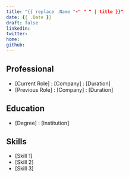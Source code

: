 ```yaml
---
title: "{{ replace .Name "-" " " | title }}"
date: {{ .Date }}
draft: false
linkedin: 
twitter: 
home: 
github: 
---
```


## Professional

* [Current Role] : [Company] : [Duration]
* [Previous Role] : [Company] : [Duration]

## Education

* [Degree] : [Institution]

## Skills

* [Skill 1]
* [Skill 2]
* [Skill 3] 
